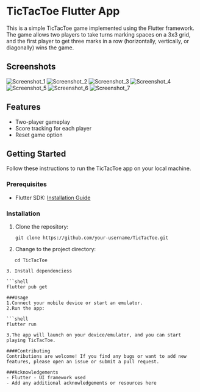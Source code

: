 # TicTacToe Flutter App

This is a simple TicTacToe game implemented using the Flutter framework. The game allows two players to take turns marking spaces on a 3x3 grid, and the first player to get three marks in a row (horizontally, vertically, or diagonally) wins the game.

## Screenshots
![Screenshot_1](https://github.com/ReturajProshad/Second_Project_tik_tak_toe/assets/130851471/d269f668-7af2-4741-9c57-5a14d83079a0)
![Screenshot_2](https://github.com/ReturajProshad/Second_Project_tik_tak_toe/assets/130851471/a570208b-dd8a-4e30-b608-98962ec85765)
![Screenshot_3](https://github.com/ReturajProshad/Second_Project_tik_tak_toe/assets/130851471/9455a6e6-c811-4b2c-b79e-36a625c7e615)
![Screenshot_4](https://github.com/ReturajProshad/Second_Project_tik_tak_toe/assets/130851471/5148c6c1-a847-4b4f-a2bf-db62c77fc810)
![Screenshot_5](https://github.com/ReturajProshad/Second_Project_tik_tak_toe/assets/130851471/c5949fd2-ccc0-4099-9cb5-3c649d3aa0b8)
![Screenshot_6](https://github.com/ReturajProshad/Second_Project_tik_tak_toe/assets/130851471/abe1db1e-1bf7-492a-9bae-3b1978bd4beb)
![Screenshot_7](https://github.com/ReturajProshad/Second_Project_tik_tak_toe/assets/130851471/68b3a756-4f2e-4889-9e1e-2c6dcd775b09)


## Features
- Two-player gameplay
- Score tracking for each player
- Reset game option

## Getting Started
Follow these instructions to run the TicTacToe app on your local machine.

### Prerequisites
- Flutter SDK: [Installation Guide](https://flutter.dev/docs/get-started/install)

### Installation
1. Clone the repository:

   ```shell
   git clone https://github.com/your-username/TicTacToe.git

2. Change to the project directory:

 ```shell
    cd TicTacToe

3. Install dependenciess

```shell
flutter pub get

###Usage
1.Connect your mobile device or start an emulator.
2.Run the app:

 ```shell
flutter run

3.The app will launch on your device/emulator, and you can start playing TicTacToe.

####Contributing
Contributions are welcome! If you find any bugs or want to add new features, please open an issue or submit a pull request.

###Acknowledgements
- Flutter - UI framework used
- Add any additional acknowledgements or resources here
